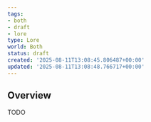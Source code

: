 ```yaml
---
tags:
- both
- draft
- lore
type: Lore
world: Both
status: draft
created: '2025-08-11T13:08:45.806487+00:00'
updated: '2025-08-11T13:08:48.766717+00:00'
---
```



## Overview

TODO
